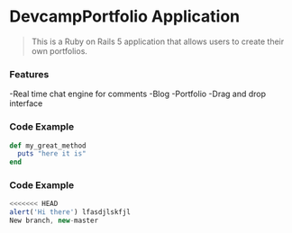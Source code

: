 # DevcampPortfolio Application
> This is a Ruby on Rails 5 application that allows users to create their own portfolios.
### Features

-Real time chat engine for comments
-Blog
-Portfolio
-Drag and drop interface

### Code Example

```ruby
def my_great_method
  puts "here it is"
end
```
### Code Example

```javascript
<<<<<<< HEAD
alert('Hi there') lfasdjlskfjl
New branch, new-master